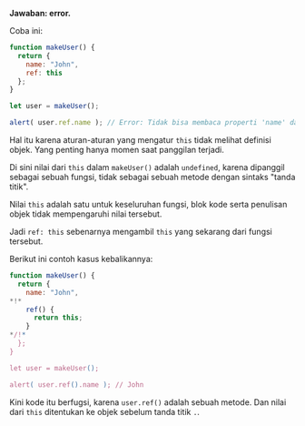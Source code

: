 **Jawaban: error.**

Coba ini:
```js run
function makeUser() {
  return {
    name: "John",
    ref: this
  };
}

let user = makeUser();

alert( user.ref.name ); // Error: Tidak bisa membaca properti 'name' dari undefined
```

Hal itu karena aturan-aturan yang mengatur `this` tidak melihat definisi objek. Yang penting hanya momen saat panggilan terjadi.

Di sini nilai dari `this` dalam `makeUser()` adalah `undefined`, karena dipanggil sebagai sebuah fungsi, tidak sebagai sebuah metode dengan sintaks "tanda titik".

Nilai `this` adalah satu untuk keseluruhan fungsi, blok kode serta penulisan objek tidak mempengaruhi nilai tersebut.

Jadi `ref: this` sebenarnya mengambil `this` yang sekarang dari fungsi tersebut.

Berikut ini contoh kasus kebalikannya:

```js run
function makeUser() {
  return {
    name: "John",
*!*
    ref() {
      return this;
    }
*/!*
  };
}

let user = makeUser();

alert( user.ref().name ); // John
```

Kini kode itu berfugsi, karena `user.ref()` adalah sebuah metode. Dan nilai dari `this` ditentukan ke objek sebelum tanda titik `.`.
